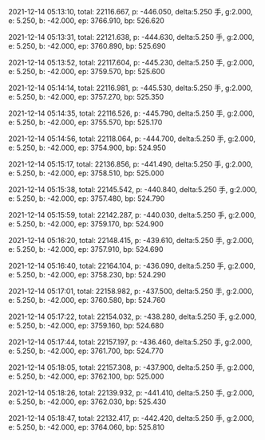 2021-12-14 05:13:10, total: 22116.667, p: -446.050, delta:5.250 手, g:2.000, e: 5.250, b: -42.000, ep: 3766.910, bp: 526.620

2021-12-14 05:13:31, total: 22121.638, p: -444.630, delta:5.250 手, g:2.000, e: 5.250, b: -42.000, ep: 3760.890, bp: 525.690

2021-12-14 05:13:52, total: 22117.604, p: -445.230, delta:5.250 手, g:2.000, e: 5.250, b: -42.000, ep: 3759.570, bp: 525.600

2021-12-14 05:14:14, total: 22116.981, p: -445.530, delta:5.250 手, g:2.000, e: 5.250, b: -42.000, ep: 3757.270, bp: 525.350

2021-12-14 05:14:35, total: 22116.526, p: -445.790, delta:5.250 手, g:2.000, e: 5.250, b: -42.000, ep: 3755.570, bp: 525.170

2021-12-14 05:14:56, total: 22118.064, p: -444.700, delta:5.250 手, g:2.000, e: 5.250, b: -42.000, ep: 3754.900, bp: 524.950

2021-12-14 05:15:17, total: 22136.856, p: -441.490, delta:5.250 手, g:2.000, e: 5.250, b: -42.000, ep: 3758.510, bp: 525.000

2021-12-14 05:15:38, total: 22145.542, p: -440.840, delta:5.250 手, g:2.000, e: 5.250, b: -42.000, ep: 3757.480, bp: 524.790

2021-12-14 05:15:59, total: 22142.287, p: -440.030, delta:5.250 手, g:2.000, e: 5.250, b: -42.000, ep: 3759.170, bp: 524.900

2021-12-14 05:16:20, total: 22148.415, p: -439.610, delta:5.250 手, g:2.000, e: 5.250, b: -42.000, ep: 3757.910, bp: 524.690

2021-12-14 05:16:40, total: 22164.104, p: -436.090, delta:5.250 手, g:2.000, e: 5.250, b: -42.000, ep: 3758.230, bp: 524.290

2021-12-14 05:17:01, total: 22158.982, p: -437.500, delta:5.250 手, g:2.000, e: 5.250, b: -42.000, ep: 3760.580, bp: 524.760

2021-12-14 05:17:22, total: 22154.032, p: -438.280, delta:5.250 手, g:2.000, e: 5.250, b: -42.000, ep: 3759.160, bp: 524.680

2021-12-14 05:17:44, total: 22157.197, p: -436.460, delta:5.250 手, g:2.000, e: 5.250, b: -42.000, ep: 3761.700, bp: 524.770

2021-12-14 05:18:05, total: 22157.308, p: -437.900, delta:5.250 手, g:2.000, e: 5.250, b: -42.000, ep: 3762.100, bp: 525.000

2021-12-14 05:18:26, total: 22139.932, p: -441.410, delta:5.250 手, g:2.000, e: 5.250, b: -42.000, ep: 3762.030, bp: 525.430

2021-12-14 05:18:47, total: 22132.417, p: -442.420, delta:5.250 手, g:2.000, e: 5.250, b: -42.000, ep: 3764.060, bp: 525.810